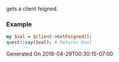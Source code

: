 gets a client feigned.
### Example

```perl
my $val = $client->GetFeigned();
quest::say($val); # Returns bool
```


Generated On 2018-04-29T00:30:15-07:00